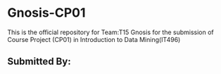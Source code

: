 # Gnosis-CP01
This is the official repository for Team:T15 Gnosis for the submission of Course Project (CP01) in Introduction to Data Mining(IT496)


## Submitted By:
